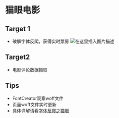﻿# 猫眼电影

## Target 1
* 破解字体反爬，获得实时票房
![在这里插入图片描述](https://github.com/librauee/Reptile/blob/master/猫眼/link.jpg#pic_center)

## Target2
* 电影评论数据抓取

## Tips
* FontCreator观察woff文件
* 页面woff文件实时更新
* 具体详解请看[字体反爬之猫眼](https://mp.weixin.qq.com/s/1aNU76w2m9vJWCcZTRpp_A)

